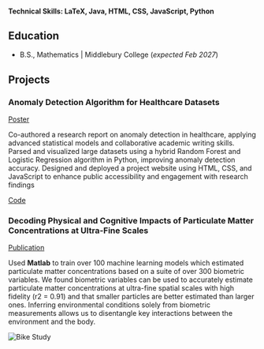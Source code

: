 #### Technical Skills: LaTeX, Java, HTML, CSS, JavaScript, Python

## Education 			        		
- B.S., Mathematics | Middlebury College (_expected Feb 2027_)

## Projects
### Anomaly Detection Algorithm for Healthcare Datasets
[Poster](https://faculty.salisbury.edu/~ealu/reu/Projects_File/2024/AnomalyDetection.pdf)

Co-authored a research report on anomaly detection in healthcare, applying advanced statistical models and collaborative academic writing skills. Parsed and visualized large datasets using a hybrid Random Forest and Logistic Regression algorithm in Python, improving anomaly detection accuracy. Designed and deployed a project website using HTML, CSS, and JavaScript to enhance public accessibility and engagement with research findings

[Code]()

### Decoding Physical and Cognitive Impacts of Particulate Matter Concentrations at Ultra-Fine Scales
[Publication](https://www.mdpi.com/1424-8220/22/11/4240)

Used **Matlab** to train over 100 machine learning models which estimated particulate matter concentrations based on a suite of over 300 biometric variables. We found biometric variables can be used to accurately estimate particulate matter concentrations at ultra-fine spatial scales with high fidelity (r2 = 0.91) and that smaller particles are better estimated than larger ones. Inferring environmental conditions solely from biometric measurements allows us to disentangle key interactions between the environment and the body.

![Bike Study](/assets/img/bike_study.jpeg)
